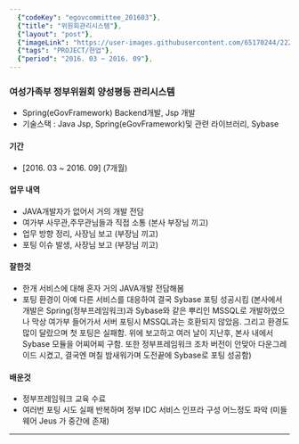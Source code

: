 ```yaml
---
  {"codeKey": "egovcommittee_201603"},
  {"title": "위원회관리시스템"},
  {"layout": "post"},
  {"imageLink": "https://user-images.githubusercontent.com/65170244/222341217-aa3deb78-0363-48d3-92d1-067b358de3e7.png"},
  {"tags": "PROJECT/현업"},
  {"period": "2016. 03 ~ 2016. 09"},
---
```


### 여성가족부 정부위원회 양성평등 관리시스템

- Spring(eGovFramework) Backend개발, Jsp 개발
- 기술스택 : Java Jsp, Spring(eGovFramework)및 관련 라이브러리, Sybase

#### 기간

- [2016. 03 ~ 2016. 09] (7개월)

#### 업무 내역

- JAVA개발자가 없어서 거의 개발 전담
- 여가부 사무관,주무관님들과 직접 소통 (본사 부장님 끼고)
- 업무 방향 정리, 사장님 보고 (부장님 끼고)
- 포팅 이슈 발생, 사장님 보고 (부장님 끼고)

#### 잘한것

- 한개 서비스에 대해 혼자 거의 JAVA개발 전담해봄
- 포팅 환경이 아예 다른 서비스를 대응하여 결국 Sybase 포팅 성공시킴
  (본사에서 개발은 Spring(정부프레임워크)과 Sybase와 같은 뿌리인 MSSQL로 개발하였으나 막상 여가부 들어가서 서버 포팅시 MSSQL과는 호환되지 않았음. 그리고 환경도 많이 달랐으며 첫 포팅은 실패함. 위에 보고하고 여러 날이 지난후, 본사 내에서 Sybase 모듈을 어찌어찌 구함. 또한 정부프레임워크 조차 버전이 안맞아 다운그레이드 시켰고, 결국엔 며칠 밤새워가며 도전끝에 Sybase로 포팅 성공함)

#### 배운것

- 정부프레임워크 교육 수료
- 여러번 포팅 시도 실패 반복하며 정부 IDC 서비스 인프라 구성 어느정도 파악 (미들웨어 Jeus 가 중간에 존재)

---
